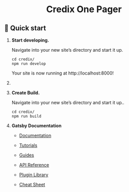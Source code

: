 <h1 align="center">
  Credix One Pager
</h1>

## 🚀 Quick start

1. **Start developing.**

    Navigate into your new site’s directory and start it up.

    ```shell
    cd credix/
    npm run develop
    ```
   Your site is now running at http://localhost:8000!
2. 

3. **Create Build.**

    Navigate into your new site’s directory and start it up..

    ```shell
    cd credix/
    npm run build
    ```

5. **Gatsby Documentation**

    - [Documentation](https://www.gatsbyjs.com/docs/?utm_source=starter&utm_medium=readme&utm_campaign=minimal-starter)

    - [Tutorials](https://www.gatsbyjs.com/tutorial/?utm_source=starter&utm_medium=readme&utm_campaign=minimal-starter)

    - [Guides](https://www.gatsbyjs.com/tutorial/?utm_source=starter&utm_medium=readme&utm_campaign=minimal-starter)

    - [API Reference](https://www.gatsbyjs.com/docs/api-reference/?utm_source=starter&utm_medium=readme&utm_campaign=minimal-starter)

    - [Plugin Library](https://www.gatsbyjs.com/plugins?utm_source=starter&utm_medium=readme&utm_campaign=minimal-starter)

    - [Cheat Sheet](https://www.gatsbyjs.com/docs/cheat-sheet/?utm_source=starter&utm_medium=readme&utm_campaign=minimal-starter)

